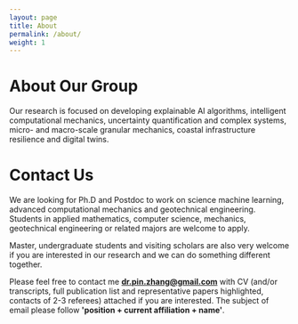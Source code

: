 ```yaml
---
layout: page
title: About
permalink: /about/
weight: 1
---
```

# About Our Group

Our research is focused on developing explainable AI algorithms, intelligent computational mechanics, uncertainty quantification and complex systems, micro- and macro-scale granular mechanics, coastal infrastructure resilience and digital twins.

# Contact Us

We are looking for Ph.D and Postdoc to work on science machine learning, advanced computational mechanics and geotechnical engineering. Students in applied mathematics, computer science, mechanics, geotechnical engineering or related majors are welcome to apply.

Master, undergraduate students and visiting scholars are also very welcome if you are interested in our research and we can do something different together.

Please feel free to contact me **dr.pin.zhang@gmail.com** with CV (and/or transcripts, full publication list and representative papers highlighted, contacts of 2-3 referees) attached if you are interested. The subject of email please follow **'position + current affiliation + name'**.
